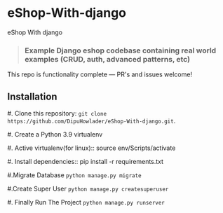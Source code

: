 # eShop-With-django
eShop With django

> ### Example Django eshop codebase containing real world examples (CRUD, auth, advanced patterns, etc) 

This repo is functionality complete — PR's and issues welcome!

## Installation

#. Clone this repository: `git clone https://github.com/DipuHowlader/eShop-With-django.git`.

#. Create a Python 3.9 virtualenv

#. Active virtualenv(for linux)::
	source env/Scripts/activate

#. Install dependencies::
	pip install -r requirements.txt

#.Migrate Database `python manage.py migrate`

#.Create Super User `python manage.py createsuperuser`

#. Finally Run The Project `python manage.py runserver`
